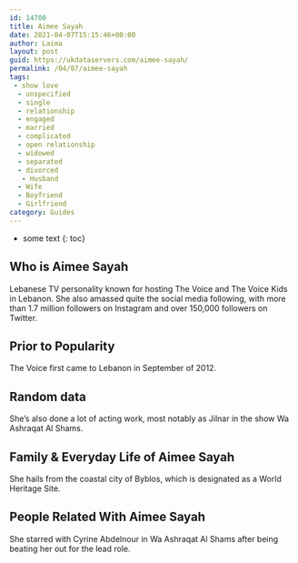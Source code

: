 ```yaml
---
id: 14700
title: Aimee Sayah
date: 2021-04-07T15:15:46+00:00
author: Laima
layout: post
guid: https://ukdataservers.com/aimee-sayah/
permalink: /04/07/aimee-sayah
tags:
 - show love
  - unspecified
  - single
  - relationship
  - engaged
  - married
  - complicated
  - open relationship
  - widowed
  - separated
  - divorced
   - Husband
  - Wife
  - Boyfriend
  - Girlfriend
category: Guides
---
```


* some text
{: toc}


## Who is Aimee Sayah
                  
                  
                  
Lebanese TV personality known for hosting The Voice and The Voice Kids in Lebanon. She also amassed quite the social media following, with more than 1.7 million followers on Instagram and over 150,000 followers on Twitter.
                  
              
            
              
            
                
                
                
## Prior to Popularity
                  
                  
                  
The Voice first came to Lebanon in September of 2012.
                  
              
            
              
            
                
                
                
## Random data
                  
                  
                  
She&#8217;s also done a lot of acting work, most notably as Jilnar in the show Wa Ashraqat Al Shams.
                  
              
            
              
            
                
                
                
## Family & Everyday Life of Aimee Sayah
                  
                  
                  
She hails from the coastal city of Byblos, which is designated as a World Heritage Site.
                  
              
            
              
            
                
                
                
## People Related With Aimee Sayah
                  
                  
                  
She starred with Cyrine Abdelnour in Wa Ashraqat Al Shams after being beating her out for the lead role.
                  
              
            
              
            
                
              
            
              
              
            
            
              
            
          
          
          